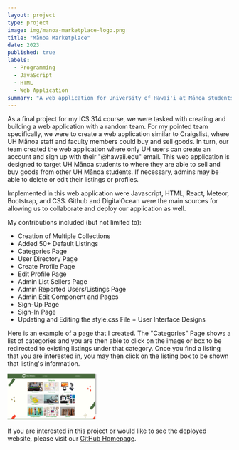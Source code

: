 ```yaml
---
layout: project
type: project
image: img/manoa-marketplace-logo.png
title: "Mānoa Marketplace"
date: 2023
published: true
labels:
  - Programming
  - JavaScript
  - HTML
  - Web Application
summary: "A web application for University of Hawai'i at Mānoa students to sell and buy goods to and from other students that was developed in ICS 314."
---
```




As a final project for my ICS 314 course, we were tasked with creating and building a web application with a random team. For my pointed team specifically, we were to create a web application similar to Craigslist, where UH Mānoa staff and faculty members could buy and sell goods. In turn, our team created the web application where only UH users can create an account and sign up with their "@hawaii.edu" email. This web application is designed to target UH Mānoa students to where they are able to sell and buy goods from other UH Mānoa students. If necessary, admins may be able to delete or edit their listings or profiles. 



Implemented in this web application were Javascript, HTML, React, Meteor, Bootstrap, and CSS. Github and DigitalOcean were the main sources for allowing us to collaborate and deploy our application as well.



My contributions included (but not limited to): 
  - Creation of Multiple Collections
  - Added 50+ Default Listings
  - Categories Page
  - User Directory Page
  - Create Profile Page
  - Edit Profile Page
  - Admin List Sellers Page
  - Admin Reported Users/Listings Page
  - Admin Edit Component and Pages
  - Sign-Up Page
  - Sign-In Page
  - Updating and Editing the style.css File + User Interface Designs

Here is an example of a page that I created. The "Categories" Page shows a list of categories and you are then able to click on the image or box to be redirected to existing listings under that category. Once you find a listing that you are interested in, you may then click on the listing box to be shown that listing's information.

<img width="200px" src="../img/Screenshot (38).png"> 

If you are interested in this project or would like to see the deployed website, please visit our <a href="https://manoamarketplace.github.io/"><i class="latge github icon"></i>GitHub Homepage</a>.
